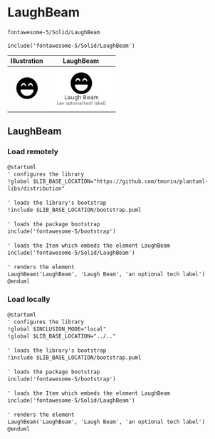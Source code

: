 # LaughBeam


```text
fontawesome-5/Solid/LaughBeam
```

```text
include('fontawesome-5/Solid/LaughBeam')
```



| Illustration | LaughBeam |
| :---: | :---: |
| ![illustration for Illustration](../../fontawesome-5/Solid/LaughBeam.png) | ![illustration for LaughBeam](../../fontawesome-5/Solid/LaughBeam.Local.png) |




## LaughBeam

### Load remotely
```plantuml
@startuml
' configures the library
!global $LIB_BASE_LOCATION="https://github.com/tmorin/plantuml-libs/distribution"

' loads the library's bootstrap
!include $LIB_BASE_LOCATION/bootstrap.puml

' loads the package bootstrap
include('fontawesome-5/bootstrap')

' loads the Item which embeds the element LaughBeam
include('fontawesome-5/Solid/LaughBeam')

' renders the element
LaughBeam('LaughBeam', 'Laugh Beam', 'an optional tech label')
@enduml
```

### Load locally
```plantuml
@startuml
' configures the library
!global $INCLUSION_MODE="local"
!global $LIB_BASE_LOCATION="../.."

' loads the library's bootstrap
!include $LIB_BASE_LOCATION/bootstrap.puml

' loads the package bootstrap
include('fontawesome-5/bootstrap')

' loads the Item which embeds the element LaughBeam
include('fontawesome-5/Solid/LaughBeam')

' renders the element
LaughBeam('LaughBeam', 'Laugh Beam', 'an optional tech label')
@enduml
```

